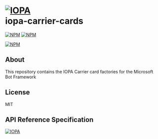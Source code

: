 # [![IOPA](http://iopa.io/iopa.png)](http://iopa.io)<br> iopa-carrier-cards

[![NPM](https://img.shields.io/badge/iopa-certified-99cc33.svg?style=flat-square)](http://iopa.io/)
[![NPM](https://img.shields.io/badge/iopa-bot%20framework-F67482.svg?style=flat-square)](http://iopa.io/)

[![NPM](https://nodei.co/npm/iopa-carrier-cards.png?downloads=true)](https://nodei.co/npm/iopa-carrier-cards/)

## About

This repository contains the IOPA Carrier card factories for the Microsoft Bot Framework

## License

MIT

## API Reference Specification

[![IOPA](http://iopa.io/iopa.png)](http://iopa.io)

